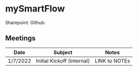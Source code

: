 # mySmartFlow

Sharepoint: 
GIthub:

## Meetings
| Date     | Subject                    | Notes         |
| -------- | -------------------------- | ------------- |
| 1/7/2022 | Initial Kickoff (Internal) | LINK to NOTEs |

